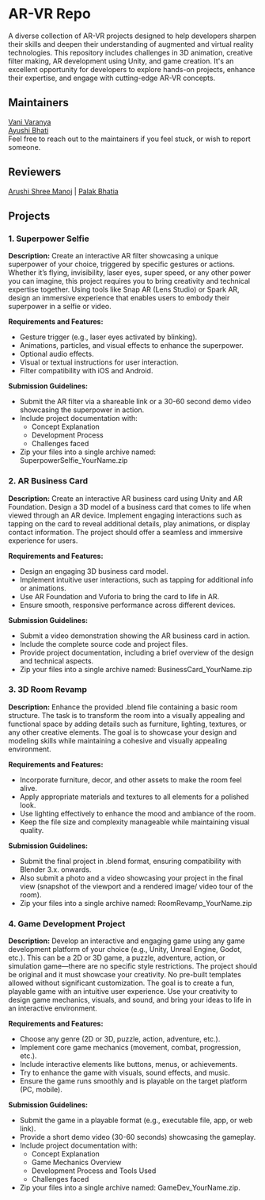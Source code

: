# AR-VR Repo

A diverse collection of AR-VR projects designed to help developers sharpen their skills and deepen their understanding of augmented and virtual reality technologies. This repository includes challenges in 3D animation, creative filter making, AR development using Unity, and game creation. It's an excellent opportunity for developers to explore hands-on projects, enhance their expertise, and engage with cutting-edge AR-VR concepts.

## Maintainers
[Vani Varanya](https://github.com/vanivaranya) <br> [Ayushi Bhati](https://github.com/ayushibhati) <br> 
Feel free to reach out to the maintainers if you feel stuck, or wish to report someone.

## Reviewers
[Arushi Shree Manoj](https://github.com/twitchyarushi)  |  [Palak Bhatia](https://github.com/palaksss)

## Projects

### 1. Superpower Selfie
**Description:**
Create an interactive AR filter showcasing a unique superpower of your choice, triggered by specific gestures or actions. Whether it’s flying, invisibility, laser eyes, super speed, or any other power you can imagine, this project requires you to bring creativity and technical expertise together. Using tools like Snap AR (Lens Studio) or Spark AR,  design an immersive experience that enables users to embody their superpower in a selfie or video.

**Requirements and Features:**
- Gesture trigger (e.g., laser eyes activated by blinking).
- Animations, particles, and visual effects to enhance the superpower.
- Optional audio effects.
- Visual or textual instructions for user interaction.
- Filter compatibility with iOS and Android.

**Submission Guidelines:**
- Submit the AR filter via a shareable link or a 30-60 second demo video showcasing the superpower in action.
- Include project documentation with:
  - Concept Explanation
  - Development Process
  - Challenges faced
- Zip your files into a single archive named: SuperpowerSelfie_YourName.zip


### 2. AR Business Card
**Description:**
Create an interactive AR business card using Unity and AR Foundation. Design a 3D model of a business card that comes to life when viewed through an AR device. Implement engaging interactions such as tapping on the card to reveal additional details, play animations, or display contact information. The project should offer a seamless and immersive experience for users.

**Requirements and Features:**
- Design an engaging 3D business card model.
- Implement intuitive user interactions, such as tapping for additional info or animations.
- Use AR Foundation and Vuforia to bring the card to life in AR.
- Ensure smooth, responsive performance across different devices.

**Submission Guidelines:**
- Submit a video demonstration showing the AR business card in action.
- Include the complete source code and project files.
- Provide project documentation, including a brief overview of the design and technical aspects.
- Zip your files into a single archive named: BusinessCard_YourName.zip


### 3. 3D Room Revamp
**Description:**
Enhance the provided .blend file containing a basic room structure. The task is to transform the room into a visually appealing and functional space by adding details such as furniture, lighting, textures, or any other creative elements. The goal is to showcase your design and modeling skills while maintaining a cohesive and visually appealing environment.

**Requirements and Features:**
- Incorporate furniture, decor, and other assets to make the room feel alive.
- Apply appropriate materials and textures to all elements for a polished look.
- Use lighting effectively to enhance the mood and ambiance of the room.
- Keep the file size and complexity manageable while maintaining visual quality.

**Submission Guidelines:**
- Submit the final project in .blend format, ensuring compatibility with Blender 3.x. onwards.
- Also submit a photo and a video showcasing your project in the final view (snapshot of the viewport and a rendered image/ video tour of the room).
- Zip your files into a single archive named: RoomRevamp_YourName.zip


### 4. Game Development Project

**Description:**
Develop an interactive and engaging game using any game development platform of your choice (e.g., Unity, Unreal Engine, Godot, etc.). This can be a 2D or 3D game, a puzzle, adventure, action, or simulation game—there are no specific style restrictions. The project should be original and it must showcase your creativity. No pre-built templates allowed without significant customization. The goal is to create a fun, playable game with an intuitive user experience. Use your creativity to design game mechanics, visuals, and sound, and bring your ideas to life in an interactive environment.

**Requirements and Features:**
- Choose any genre (2D or 3D, puzzle, action, adventure, etc.).
- Implement core game mechanics (movement, combat, progression, etc.).
- Include interactive elements like buttons, menus, or achievements.
- Try to enhance the game with visuals, sound effects, and music.
- Ensure the game runs smoothly and is playable on the target platform (PC, mobile).

**Submission Guidelines:**
- Submit the game in a playable format (e.g., executable file, app, or web link).
- Provide a short demo video (30-60 seconds) showcasing the gameplay.
- Include project documentation with:
  - Concept Explanation
  - Game Mechanics Overview
  - Development Process and Tools Used
  - Challenges faced
- Zip your files into a single archive named: GameDev_YourName.zip.

